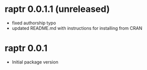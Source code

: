 # raptr 0.0.1.1 (unreleased)

* fixed authorship typo
* updated README.md with instructions for installing from CRAN

# raptr 0.0.1

* Initial package version

